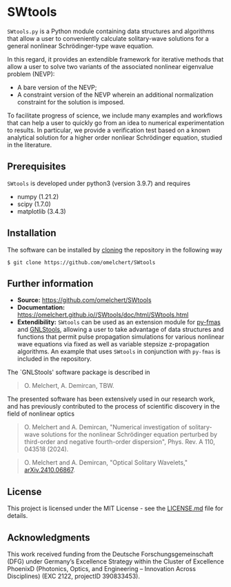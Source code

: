 
# SWtools 

`SWtools.py` is a Python module containing data structures and algorithms that
allow a user to conveniently calculate solitary-wave solutions for a general
nonlinear Schrödinger-type wave equation.

In this regard, it provides an extendible framework for iterative methods that
allow a user to solve two variants of the associated nonlinear eigenvalue
problem (NEVP):

* A bare version of the NEVP;
* A constraint version of the NEVP wherein an additional normalization constraint for the solution is imposed.


To facilitate progress of science, we include many examples and workflows that
can help a user to quickly go from an idea to numerical experimentation to
results. In particular, we provide a verification test based on a known
analytical solution for a higher order nonliear Schrödinger equation, studied
in the literature.

## Prerequisites

`SWtools` is developed under python3 (version 3.9.7) and requires

* numpy (1.21.2)
* scipy (1.7.0)
* matplotlib (3.4.3)



## Installation 

The software can be installed by
[cloning](https://help.github.com/en/github/creating-cloning-and-archiving-repositories/cloning-a-repository)
the repository in the following way

``$ git clone https://github.com/omelchert/SWtools``


## Further information

- **Source:** <https://github.com/omelchert/SWtools>
- **Documentation:** <https://omelchert.github.io//SWtools/doc/html/SWtools.html>
- **Extendibility:** `SWtools` can be used as an extension module for
  [py-fmas](https://github.com/omelchert/py-fmas) and
  [GNLStools](https://github.com/omelchert/GNLStools.git), allowing a user to
  take advantage of data structures and functions that permit pulse propagation
  simulations for various nonlinear wave equations via fixed as well as
  variable stepsize z-propagation algorithms. An example that uses `SWtools` in
  conjunction with `py-fmas` is included in the repository.


The `GNLStools' software package is described in 

> O. Melchert, A. Demircan, TBW. 

The presented software has been extensively used in our research work, and has
previously contributed to the process of scientific discovery in the field of
nonlinear optics

> O. Melchert and A. Demircan, "Numerical investigation of solitary-wave solutions for the nonlinear Schrödinger equation perturbed by third-order and negative fourth-order dispersion", Phys. Rev. A 110, 043518 (2024). 

> O. Melchert and A. Demircan, "Optical Solitary Wavelets," [arXiv.2410.06867](https://doi.org/10.48550/arXiv.2410.06867).


## License 

This project is licensed under the MIT License - see the
[LICENSE.md](LICENSE.md) file for details.

## Acknowledgments

This work received funding from the Deutsche Forschungsgemeinschaft  (DFG)
under Germany’s Excellence Strategy within the Cluster of Excellence PhoenixD
(Photonics, Optics, and Engineering – Innovation Across Disciplines) (EXC 2122,
projectID 390833453).
